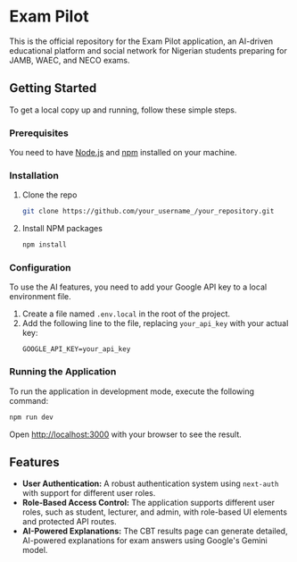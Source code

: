 # Exam Pilot

This is the official repository for the Exam Pilot application, an AI-driven educational platform and social network for Nigerian students preparing for JAMB, WAEC, and NECO exams.

## Getting Started

To get a local copy up and running, follow these simple steps.

### Prerequisites

You need to have [Node.js](https://nodejs.org/) and [npm](https://www.npmjs.com/) installed on your machine.

### Installation

1.  Clone the repo
    ```sh
    git clone https://github.com/your_username_/your_repository.git
    ```
2.  Install NPM packages
    ```sh
    npm install
    ```

### Configuration

To use the AI features, you need to add your Google API key to a local environment file.

1.  Create a file named `.env.local` in the root of the project.
2.  Add the following line to the file, replacing `your_api_key` with your actual key:
    ```
    GOOGLE_API_KEY=your_api_key
    ```

### Running the Application

To run the application in development mode, execute the following command:

```bash
npm run dev
```

Open [http://localhost:3000](http://localhost:3000) with your browser to see the result.

## Features

-   **User Authentication:** A robust authentication system using `next-auth` with support for different user roles.
-   **Role-Based Access Control:** The application supports different user roles, such as student, lecturer, and admin, with role-based UI elements and protected API routes.
-   **AI-Powered Explanations:** The CBT results page can generate detailed, AI-powered explanations for exam answers using Google's Gemini model.
